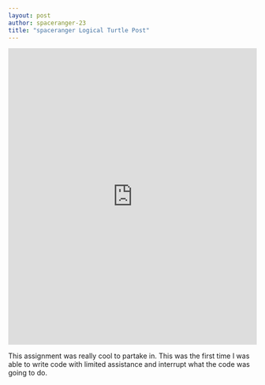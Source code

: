 ```yaml
---
layout: post
author: spaceranger-23
title: "spaceranger Logical Turtle Post"
---
```


<iframe src="https://trinket.io/embed/python/a3910451f4" width="100%" height="600" frameborder="0" marginwidth="0" marginheight="0" allowfullscreen></iframe>

This assignment was really cool to partake in. This was the first time I was able to write code with limited assistance and interrupt what the code was going to do. 
